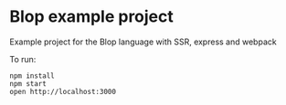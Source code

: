 # Blop example project

Example project for the Blop language with SSR, express and webpack

To run:

```
npm install
npm start
open http://localhost:3000
```